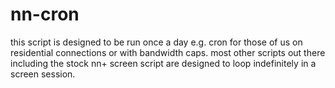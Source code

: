 nn-cron
=======
this script is designed to be run once a day e.g. cron
for those of us on residential connections or with bandwidth caps.
most other scripts out there including the stock nn+ screen script
are designed to loop indefinitely in a screen session.
